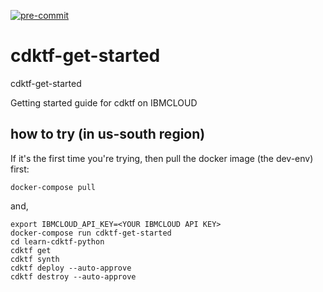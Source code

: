 [![pre-commit](https://github.com/ibm-xaas/cdktf-get-started/actions/workflows/pre-commit.yml/badge.svg?branch=main)](https://github.com/ibm-xaas/cdktf-get-started/actions/workflows/pre-commit.yml)
# cdktf-get-started
cdktf-get-started

Getting started guide for cdktf on IBMCLOUD

## how to try (in us-south region)

If it's the first time you're trying, then pull the docker image (the dev-env) first:
```
docker-compose pull
```
and,
```
export IBMCLOUD_API_KEY=<YOUR IBMCLOUD API KEY>
docker-compose run cdktf-get-started
cd learn-cdktf-python
cdktf get
cdktf synth
cdktf deploy --auto-approve
cdktf destroy --auto-approve
```
<!-- BEGINNING OF PRE-COMMIT-TERRAFORM DOCS HOOK -->

<!-- END OF PRE-COMMIT-TERRAFORM DOCS HOOK -->
